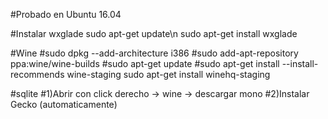 #Probado en Ubuntu 16.04

#Instalar wxglade
sudo apt-get update\n
sudo apt-get install wxglade

#Wine
#sudo dpkg --add-architecture i386
#sudo add-apt-repository ppa:wine/wine-builds
#sudo apt-get update
#sudo apt-get install --install-recommends wine-staging
	sudo apt-get install winehq-staging

#sqlite
#1)Abrir con click derecho -> wine -> descargar mono
#2)Instalar Gecko (automaticamente)
